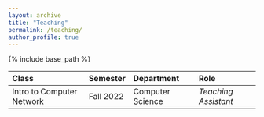 ```yaml
---
layout: archive
title: "Teaching"
permalink: /teaching/
author_profile: true
---
```


{% include base_path %}  

Class  |Semester |Department |Role 
:---------|:----------|:--------------|:----
 Intro to Computer Network |Fall 2022   |Computer Science | *Teaching Assistant*
